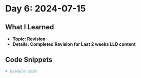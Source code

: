 # Day 6: 2024-07-15

## What I Learned
- **Topic: Revision**
- **Details: Completed Revision for Last 2 weeks LLD content**

## Code Snippets
```python
# Example code
